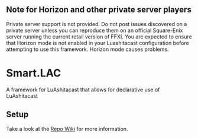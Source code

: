 ## Note for Horizon and other private server players
Private server support is not provided. Do not post issues discovered on a private server unless you can reproduce them on an official Square-Enix server running the current retail version of FFXI. You are expected to ensure that Horizon mode is not enabled in your Luashitacast configuration before attempting to use this framework. Horizon mode causes problems.

# Smart.LAC
A framework for LuAshitacast that allows for declarative use of LuAshitacast

## Setup
Take a look at the [Repo Wiki](https://github.com/ChristopherJTrent/Smart.LAC/wiki) for more information.